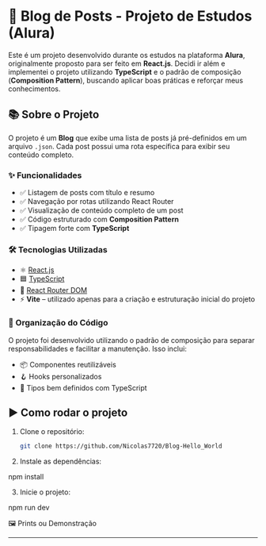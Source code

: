 # 📝 Blog de Posts - Projeto de Estudos (Alura)

Este é um projeto desenvolvido durante os estudos na plataforma **Alura**, originalmente proposto para ser feito em **React.js**. Decidi ir além e implementei o projeto utilizando **TypeScript** e o padrão de composição (**Composition Pattern**), buscando aplicar boas práticas e reforçar meus conhecimentos.

## 📚 Sobre o Projeto

O projeto é um **Blog** que exibe uma lista de posts já pré-definidos em um arquivo `.json`. Cada post possui uma rota específica para exibir seu conteúdo completo.

### ✨ Funcionalidades

- ✅ Listagem de posts com título e resumo  
- ✅ Navegação por rotas utilizando React Router  
- ✅ Visualização de conteúdo completo de um post  
- ✅ Código estruturado com **Composition Pattern**  
- ✅ Tipagem forte com **TypeScript**

### 🛠️ Tecnologias Utilizadas

- ⚛️ [React.js](https://reactjs.org/)
- 🟦 [TypeScript](https://www.typescriptlang.org/)
- 🔀 [React Router DOM](https://reactrouter.com/)
- ⚡ **Vite** – utilizado apenas para a criação e estruturação inicial do projeto

### 🧩 Organização do Código

O projeto foi desenvolvido utilizando o padrão de composição para separar responsabilidades e facilitar a manutenção. Isso inclui:

- 📦 Componentes reutilizáveis  
- 🪝 Hooks personalizados  
- 🧾 Tipos bem definidos com TypeScript

## ▶️ Como rodar o projeto

1. Clone o repositório:
   ```bash
   git clone https://github.com/Nicolas7720/Blog-Hello_World
2. Instale as dependências:

npm install


3. Inicie o projeto:

npm run dev

🖼️ Prints ou Demonstração




---
